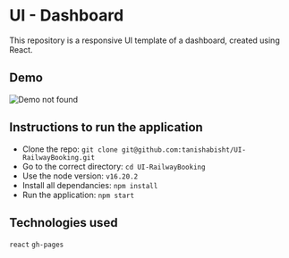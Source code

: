 # UI - Dashboard
This repository is a responsive UI template of a dashboard, created using React.


## Demo
![Demo not found](/demo.gif)


## Instructions to run the application
- Clone the repo: `git clone git@github.com:tanishabisht/UI-RailwayBooking.git`
- Go to the correct directory: `cd UI-RailwayBooking`
- Use the node version: `v16.20.2`
- Install all dependancies: `npm install`
- Run the application: `npm start`


## Technologies used
`react` `gh-pages`